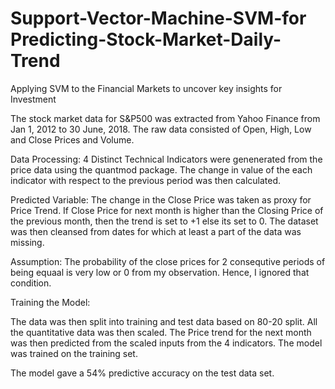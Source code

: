 # Support-Vector-Machine-SVM-for Predicting-Stock-Market-Daily-Trend

Applying SVM to the Financial Markets to uncover key insights for Investment

The stock market data for S&P500 was extracted from Yahoo Finance from Jan 1, 2012 to 30 June, 2018. The raw data consisted of Open, High, Low and Close Prices and Volume.

Data Processing: 4 Distinct Technical Indicators were genenerated from the price data using the quantmod package. The change in value of the each indicator with respect to the previous period was then calculated.

Predicted Variable: The change in the Close Price was taken as proxy for Price Trend. If Close Price for next month is higher than the Closing Price of the previous month, then the trend is set to +1 else its set to 0. The dataset was then cleansed from dates for which at least a part of the data was missing.

Assumption: The probability of the close prices for 2 consequtive periods of being equaal is very low or 0 from my observation. Hence, I ignored that condition.

Training the Model:

The data was then split into training and test data based on 80-20 split. All the quantitative data was then scaled. The Price trend for the next month was then predicted from the scaled inputs from the 4 indicators. The model was trained on the training set.

The model gave a 54% predictive accuracy on the test data set.
